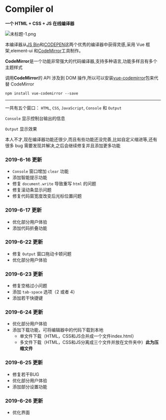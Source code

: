 # Compiler ol

**一个 HTML + CSS + JS 在线编译器**

![未标题-1.png](https://i.loli.net/2019/06/26/5d1305085801b58179.png)

本编译器从[JS Bin](https://jsbin.com/?html,output)和[CODEPEN](https://codepen.io/pen/)这两个优秀的编译器中获得灵感,采用 Vue 框架,element-ui 和[CodeMirror](https://codemirror.net/)工具制作。

**CodeMirror**是一个功能非常强大的代码编译器,支持多种语言,功能多样且有多个主题样式

调用**CodeMirror**的 API 涉及到 DOM 操作,所以可以安装[vue-codemirror](https://www.npmjs.com/package/vue-codemirror)包来代替 CodeMirror

`npm install vue-codemirror --save`

---

一共有五个窗口： `HTML`, `CSS`, `JavaScript`, `Console` 和 `Output`

`Console` 显示控制台输出的信息

`Output` 显示效果

本人不才,现在编译器功能还很少,而且有些功能还没完善,比如自定义缩进等,还有很多 bug 需要发现并解决,之后会继续修复并且添加更多功能

### 2019-6-16 更新

- `Console` 窗口增加 `clear` 功能
- 添加智能提示功能
- 修复 `document.write` 导致重写 `html` 的问题
- 修复滚动条显示问题
- 修复代码窗宽度改变后光标位置问题

### 2019-6-17 更新

- 优化部分用户体验
- 添加代码折叠功能

### 2019-6-22 更新

- 修复 `Output` 窗口拖动卡顿问题
- 优化部分用户体验

### 2019-6-23 更新

- 修复空格过小问题
- 添加 `tab-space` 选项（2 或者 4）
- 添加若干快捷键

### 2019-6-24 更新

- 优化部分用户体验
- 添加下载功能，可将编辑器中的代码下载到本地
  - 单文件下载（HTML，CSS和JS合并成一个文件index.html）
  - 多文件下载（HTML，CSS和JS分离成三个文件并放在文件夹中）**此为压缩文件**

### 2019-6-25 更新

- 修复若干BUG
- 优化部分用户体验
- 添加部分设置功能

### 2019-6-26 更新

- 优化界面